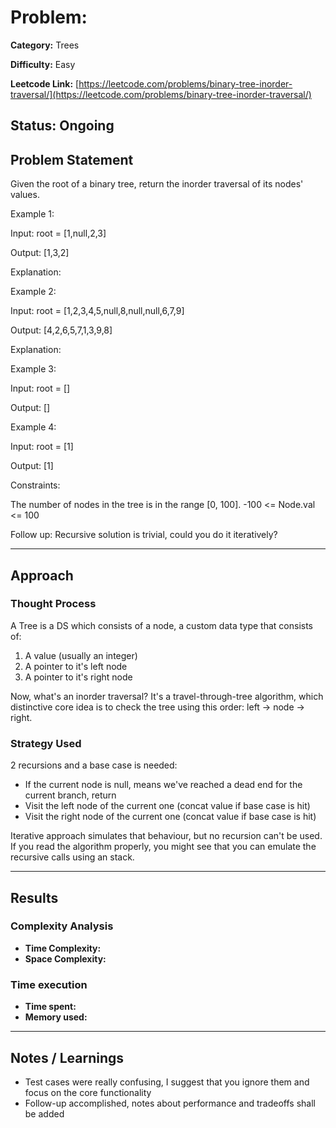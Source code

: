 # Problem:
**Category:** Trees 

**Difficulty:** Easy

**Leetcode Link:** [https://leetcode.com/problems/binary-tree-inorder-traversal/](https://leetcode.com/problems/binary-tree-inorder-traversal/)

**Status:** Ongoing
---

## Problem Statement

Given the root of a binary tree, return the inorder traversal of its nodes' values.

 

Example 1:

Input: root = [1,null,2,3]

Output: [1,3,2]

Explanation:



Example 2:

Input: root = [1,2,3,4,5,null,8,null,null,6,7,9]

Output: [4,2,6,5,7,1,3,9,8]

Explanation:



Example 3:

Input: root = []

Output: []

Example 4:

Input: root = [1]

Output: [1]

 

Constraints:

The number of nodes in the tree is in the range [0, 100].
-100 <= Node.val <= 100
 

Follow up: Recursive solution is trivial, could you do it iteratively?

---
## Approach

### Thought Process
A Tree is a DS which consists of a node, a custom data type that consists of:
1. A value (usually an integer)
2. A pointer to it's left node
3. A pointer to it's right node

Now, what's an inorder traversal? It's a travel-through-tree algorithm, which distinctive core idea is to check the tree using this order: left -> node -> right.

### Strategy Used

2 recursions and a base case is needed:
- If the current node is null, means we've reached a dead end for the current branch, return
- Visit the left node of the current one (concat value if base case is hit)
- Visit the right node of the current one (concat value if base case is hit)

Iterative approach simulates that behaviour, but no recursion can't be used. If you read the algorithm properly, you might see that you can emulate the recursive calls using an stack.

---
## Results
### Complexity Analysis
- **Time Complexity:** 
- **Space Complexity:** 

### Time execution
- **Time spent:** 
- **Memory used:** 

---
## Notes / Learnings
- Test cases were really confusing, I suggest that you ignore them and focus on the core functionality
- Follow-up accomplished, notes about performance and tradeoffs shall be added
